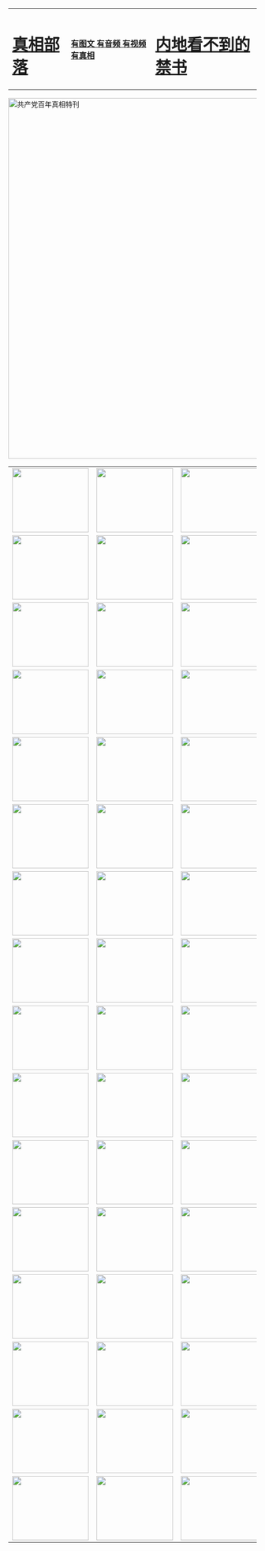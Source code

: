 <table>
<tr>

<td>
	<H1><a href="http://71.brianfu.org/zx/">真相部落</a></H1>
</td>
<td>
	<H4><a href="http://71.brianfu.org/zx/">有图文 有音频 有视频 有真相</a></H4>
</td>
<td>
	<H1><a href="http://71.brianfu.org/book/"> 内地看不到的禁书</a></H1>
</td>
</tr>
</table>

 <div ><a href="http://71.brianfu.org/zx/bngcd/"><img src="http://71.brianfu.org/zx/bngcd/gcdbnzx.jpg" width="730"  border="0" alt="共产党百年真相特刊"></a></div>

<table>
<tr>
	<td><a href="http://e54.opengtspro.com/xtr/107/"><img  src ="http://e54.opengtspro.com/pic/2017/02/107.jpg" width="155px" height="130px"></a></td>
	<td><a href="http://e54.opengtspro.com/xtr/829/"><img src ="http://e54.opengtspro.com/pic/2017/02/829.jpg" width="155px" height="130px"></a></td>
	<td><a href="http://e54.opengtspro.com/xtr/69/"><img  src ="http://e54.opengtspro.com/pic/2017/02/69.jpg" width="155px" height="130px"></a></td>
	<td><a href="http://e54.opengtspro.com/xtr/99/"><img  src ="http://e54.opengtspro.com/pic/2017/02/99.jpg" width="155px" height="130px"></a></td>
</tr>
<tr>
	<td><a href="http://e54.opengtspro.com/xtr/40/"><img  src ="http://e54.opengtspro.com/pic/2017/02/40.jpg" width="155px" height="130px"></a></td>
	<td><a href="http://e54.opengtspro.com/xtr/20/"><img  src ="http://e54.opengtspro.com/pic/2017/02/20.jpg" width="155px" height="130px"></a></td>
	<td><a href="http://e54.opengtspro.com/xtr/81/"><img  src ="http://e54.opengtspro.com/pic/2017/02/81.jpg" width="155px" height="130px"></a></td>
	<td><a href="http://e54.opengtspro.com/xtr/2/"><img  src ="http://e54.opengtspro.com/pic/2017/02/2.jpg" width="155px" height="130px"></a></td>
</tr>
<tr>
	<td><a href="http://e54.opengtspro.com/xtr/86/"><img  src ="http://e54.opengtspro.com/pic/2017/02/86.jpg" width="155px" height="130px"></a></td>
	<td><a href="http://e54.opengtspro.com/xtr/109/"><img  src ="http://e54.opengtspro.com/pic/2017/02/109.jpg" width="155px" height="130px"></a></td>
	<td><a href="http://e54.opengtspro.com/xtr/1378/"><img  src ="http://e54.opengtspro.com/pic/2017/02/1378.jpg" width="155px" height="130px"></a></td>
	<td><a href="http://e54.opengtspro.com/xtr/57/"><img  src ="http://e54.opengtspro.com/pic/2017/02/57.jpg" width="155px" height="130px"></a></td>
</tr>
<tr>
	<td><a href="http://e54.opengtspro.com/xtr/1219/"><img  src ="http://e54.opengtspro.com/pic/2017/02/1219.jpg" width="155px" height="130px"></a></td>
	<td><a href="http://e54.opengtspro.com/xtr/1220/"><img  src ="http://e54.opengtspro.com/pic/2017/02/1220.jpg" width="155px" height="130px"></a></td>
	<td><a href="http://e54.opengtspro.com/xtr/1221/"><img  src ="http://e54.opengtspro.com/pic/2017/02/1221.jpg" width="155px" height="130px"></a></td>
	<td><a href="http://e54.opengtspro.com/xtr/51/"><img  src ="http://e54.opengtspro.com/pic/2017/02/51.jpg" width="155px" height="130px"></a></td>
</tr>
<tr>
	<td><a href="http://e54.opengtspro.com/xtr/1055/"><img  src ="http://e54.opengtspro.com/pic/2017/02/1055.jpg" width="155px" height="130px"></a></td>
	<td><a href="http://e54.opengtspro.com/xtr/611/"><img  src ="http://e54.opengtspro.com/pic/2017/02/611.jpg" width="155px" height="130px"></a></td>
	<td><a href="http://e54.opengtspro.com/xtr/1121/"><img  src ="http://e54.opengtspro.com/pic/2017/02/1121.jpg" width="155px" height="130px"></a></td>
	<td><a href="http://e54.opengtspro.com/xtr/610/"><img  src ="http://e54.opengtspro.com/pic/2017/02/610.jpg" width="155px" height="130px"></a></td>
</tr>
<tr>
	<td><a href="http://e54.opengtspro.com/xtr/1128/"><img  src ="http://e54.opengtspro.com/pic/2017/02/1128.jpg" width="155px" height="130px"></a></td>
	<td><a href="http://e54.opengtspro.com/xtr/1395/"><img  src ="http://e54.opengtspro.com/pic/2017/02/1406.jpg" width="155px" height="130px"></a></td>
	<td><a href="http://e54.opengtspro.com/xtr/1407/"><img  src ="http://e54.opengtspro.com/pic/2017/02/1407.jpg" width="155px" height="130px"></a></td>
	<td><a href="http://e54.opengtspro.com/xtr/934/"><img  src ="http://e54.opengtspro.com/pic/2017/02/934.jpg" width="155px" height="130px"></a></td>
</tr>
<tr>
	<td><a href="http://e54.opengtspro.com/xtr/641/"><img  src ="http://e54.opengtspro.com/pic/2017/02/641.jpg" width="155px" height="130px"></a></td>
	<td><a href="http://e54.opengtspro.com/xtr/949/"><img  src ="http://e54.opengtspro.com/pic/2017/02/949.jpg" width="155px" height="130px"></a></td>
	<td><a href="http://e54.opengtspro.com/xtr/112/"><img  src ="http://e54.opengtspro.com/pic/2017/02/112.jpg" width="155px" height="130px"></a></td>
	<td><a href="http://e54.opengtspro.com/xtr/812/"><img  src ="http://e54.opengtspro.com/pic/2017/02/812.jpg" width="155px" height="130px"></a></td>
</tr>
<tr>
	<td><a href="http://e54.opengtspro.com/xtr/103/"><img  src ="http://e54.opengtspro.com/pic/2017/02/103.jpg" width="155px" height="130px"></a></td>
	<td><a href="http://e54.opengtspro.com/xtr/3/"><img  src ="http://e54.opengtspro.com/pic/2017/02/3.jpg" width="155px" height="130px"></a></td>
	<td><A href="http://e54.opengtspro.com/mp4/zx/2015/11/Lkmtt.mp4" target="_blank" title="莲开满天庭"><img  src="http://e54.opengtspro.com/pic/2015/11/Lkmtt3480_jssor.jpg"  width="155px" height="130px"></A></td>
	<td><A href="http://e54.opengtspro.com/mp4/zx/2015/11/2013513.mp4" target="_blank" title="飞旋的法轮"><img  src="http://e54.opengtspro.com/pic/2015/11/falun480_jssor.jpg"  width="155px" height="130px"></A></td>
</tr>
<tr>
	<td><A href="http://e54.opengtspro.com/mp4/zx/2015/11/NYParade.mp4" target="_blank" title="2004年4月10日法轮功纽约大游行"><img  src="http://e54.opengtspro.com/pic/2015/11/nyparade480_jssor.jpg"  width="155px" height="130px"></A></td>
	<td><A href="http://e54.opengtspro.com/mp4/news617/2015/05/WEB_s28093.mp4" target="_blank" title="2015年世界法轮大法日特别报导"><img  src="http://e54.opengtspro.com/pic/2015/11/p6752711a666997037_jssor.jpg"  width="155px" height="130px"></A></td>
	<td><A href="http://e54.opengtspro.com/mp4/news829/2015/11/30211_326650.mp4" target="_blank" title="沧州绑架案连审四天 民众抹泪称审好人"><img  src="http://e54.opengtspro.com/pic/2015/11/changzhou2480_jssor.jpg"  width="155px" height="130px"></A></td>
	<td><A href="http://e54.opengtspro.com/mp4/mhph/2015/10/changzhou.mp4" target="_blank" title="沧州真相--狮城血泪"><img  src="http://e54.opengtspro.com/pic/2015/11/changzhou480_jssor.jpg"  width="155px" height="130px"></A></td>
</tr>
<tr>
	<td><A href="http://e54.opengtspro.com/mp4/mhjd/mhjd_55.mp4" target="_blank" title="正义律师与无罪辩护"><img  src="http://e54.opengtspro.com/pic/2015/11/wzbh480_jssor.jpg"  width="155px" height="130px"></A></td>
	<td><A href="http://e54.opengtspro.com/mp4/zx/2015/11/layerkcs.mp4" target="_blank" title="中国的良心--高智晟律师"><img  src="http://e54.opengtspro.com/pic/2015/11/layerkcs2480_jssor.jpg"  width="155px" height="130px"></A></td>
	<td><A href="http://e54.opengtspro.com/mp4/mhph/2015/10/szxl.mp4" target="_blank" title="神州血泪--北京、大庆、广东、哈尔滨"><img  src="http://e54.opengtspro.com/pic/2015/11/szxl480_jssor.jpg"  width="155px" height="130px"></A></td>
	<td><A href="http://e54.opengtspro.com/mp4/zx/2015/11/TangShanFFXS.mp4" target="_blank" title="真相纪录片：凤凰新生"><img  src="http://e54.opengtspro.com/pic/2015/11/fhxs2480_jssor.jpg"  width="155px" height="130px"></A></td>
</tr>
<tr>
	<td><A href="http://e54.opengtspro.com/mp4/zx/2015/11/jidong.mp4" target="_blank" title="冀东监狱的罪恶"><img  src="http://e54.opengtspro.com/pic/2015/11/jidong480_jssor.jpg"  width="155px" height="130px"></A></td>
	<td><A href="http://e54.opengtspro.com/mp4/mhph/2015/10/tangshan.mp4" target="_blank" title="凤凰血泪"><img  src="http://e54.opengtspro.com/pic/2015/11/tangshan480_jssor.jpg"  width="155px" height="130px"></A>
					</div></td>
	<td>	<A href="http://e54.opengtspro.com/mp4/mhph/2015/10/zfxtzxl.mp4" target="_blank" title="政法系统罪行录--唐山篇"><img  src="http://e54.opengtspro.com/pic/2015/11/zfxtzxl480_jssor.jpg"  width="155px" height="130px"></A></td>
	<td><A href="http://e54.opengtspro.com/mp4/mhph/2015/10/QDBG.mp4" target="_blank" title="青岛悲歌"><img  src="http://e54.opengtspro.com/pic/2015/10/qdbg2480_jssor.jpg"  width="155px" height="130px"></A></td>
</tr>
<tr>
	<td><A href="http://e54.opengtspro.com/mp4/mhph/2015/10/huludao.mp4" target="_blank" title="葫芦岛永恒的见证"><img  src="http://e54.opengtspro.com/pic/2015/10/huludao480_jssor.jpg"  width="155px" height="130px"></A></td>
	<td><A href="http://e54.opengtspro.com/mp4/mhph/2015/10/qbzx.mp4" target="_blank" title="湖畔泉边听真相-济南泉城的传奇"><img  src="http://e54.opengtspro.com/pic/2015/10/hupan480_jssor.jpg"  width="155px" height="130px"></A></td>
	<td><A href="http://e54.opengtspro.com/mp4/mhph/2015/10/baoding_dvd_v2.mp4" target="_blank" title="燕赵悲歌"><img  src="http://e54.opengtspro.com/pic/2015/10/yzbg480_jssor.jpg"  width="155px" height="130px"></A></td>
	<td><A href="http://e54.opengtspro.com/mp4/zx/2015/11/meihuashi_complete_ED2.0.mp4" target="_blank" title="梅花诗完整版"><img  src="http://e54.opengtspro.com/pic/2015/11/mhs480_jssor.jpg"  width="155px" height="130px"></A></td>
</tr>
<tr>
	<td><A href="http://e54.opengtspro.com/mp4/zx/2015/11/fengbei512k.mp4" target="_blank" title="丰碑"><img  src="http://e54.opengtspro.com/pic/2015/11/fongbei480_jssor.jpg"  width="155px" height="130px"></A></td>
	<td><A href="http://e54.opengtspro.com/mp4/zx/2015/11/fytdxComplete.mp4" target="_blank" title="风雨天地行全集"><img  src="http://e54.opengtspro.com/pic/2015/11/fytdxWhite480_jssor.jpg"  width="155px" height="130px"></A></td>
	<td><A href="http://e54.opengtspro.com/mp4/zx/2015/11/JianZheng.mp4" target="_blank" title="见证"><img  src="http://e54.opengtspro.com/pic/2015/11/witness480_jssor.jpg"  width="155px" height="130px"></A></td>
	<td><A href="http://e54.opengtspro.com/mp4/mhph/2015/10/hcym.mp4" target="_blank" title="红朝阴谋"><img  src="http://e54.opengtspro.com/pic/2015/10/hcym480_jssor.jpg"  width="155px" height="130px"></A></td>
</tr>
<tr>
	<td><A href="http://e54.opengtspro.com/mp4/zx/2015/11/zfzxPalV3.mp4" target="_blank" title="是自焚还是骗局"><img  src="http://e54.opengtspro.com/pic/2015/11/zfzx4805_jssor.jpg"  width="155px" height="130px"></A></td>
	<td><A href="http://e54.opengtspro.com/mp4/zx/2015/11/lsdspMsyTd.mp4" target="_blank" title="历史的审判"><img  src="http://e54.opengtspro.com/pic/2015/11/lsdsp480_jssor.jpg"  width="155px" height="130px"></A></td>
	<td><A href="http://e54.opengtspro.com/mp4/news886/2015/11/concat886.mp4" target="_blank" title="一周全球控告江泽民"><img  src="http://e54.opengtspro.com/pic/2015/11/news886480_jssor.jpg"  width="155px" height="130px"></A></td>
	<td><A href="http://e54.opengtspro.com/mp4/news1378/2014/08/CQSD_s0_e4_v2_i0-CQSD_4-video.mp4" target="_blank" title="欧洲的抉择"><img  src="http://e54.opengtspro.com/pic/2015/11/p5143421a564166643-ss_jssor.jpg"  width="155px" height="130px"></A></td>
</tr>
<tr>
	<td><A href="http://e54.opengtspro.com/mp4/zx/2015/11/hk20150720parade.mp4" target="_blank" title="港法轮功反迫害大游行 大陆游客震撼"><img  src="http://e54.opengtspro.com/pic/2015/11/281098-ss_jssor.jpg"  width="155px" height="130px"></A></td>
	<td><A href="http://e54.opengtspro.com/mp4/zx/2015/11/20150720hkParade512k.mp4" target="_blank" title="香港法轮功720游行声援诉江潮"><img  src="http://e54.opengtspro.com/pic/2015/11/2015720parade480_jssor.jpg"  width="155px" height="130px"></A></td>
	<td><A href="http://e54.opengtspro.com/mp4/zx/2015/11/hktdc512.mp4" target="_blank" title="香港退党潮"><img  src="http://e54.opengtspro.com/pic/2015/11/hktdc480_jssor.jpg"  width="155px" height="130px"></A></td>
	<td><A href="http://e54.opengtspro.com/mp4/news413/2015/11/concat413.mp4" target="_blank" title="本月退党精选"><img  src="http://e54.opengtspro.com/pic/2015/11/tuidang480_jssor.jpg"  width="155px" height="130px"></A></td>
</tr>
<tr>
	<td><A href="http://e54.opengtspro.com/mp4/news823/2015/11/TSZG_British_1_QA_A_TSZG-61-1_XinHaoNianZuoZh_P617180.mp4" target="_blank" title="辛灏年：纪念《九评共产党》发表十周年演讲"><img  src="http://e54.opengtspro.com/pic/2015/11/xhn9p10480_jssor.jpg"  width="155px" height="130px"></A></td>
	<td><A href="http://e54.opengtspro.com/mp4/news57/2015/11/JPGCD8.mp4" target="_blank" title="【九评之八】评中国共产党的邪教本质"><img  src="http://e54.opengtspro.com/pic/2015/11/9pkcd8p480_jssor.jpg"  width="155px" height="130px"></A></td>
	<td><A href="http://e54.opengtspro.com/mp4/other/kao.Chih.Sheng_story.mp4"  target="_blank" title="超越恐惧:高智晟的故事"				style="font-size:20px;"><img src="http://e54.opengtspro.com/pic/2016/12/GZS201408070902.jpg"  width="155px" height="130px">
						</A></td>
	<td><A href="http://e54.opengtspro.com/mp4/zx/2016/11/oh10yearsInv.mp4"  target="_blank" title="纪录片《活摘 十年调查》完整版" style="font-size:20px;"><img src="http://e54.opengtspro.com/pic/2016/11/10yearsOHinv.jpg"  width="155px" height="130px">
						</A></td>
</tr>
</table>



